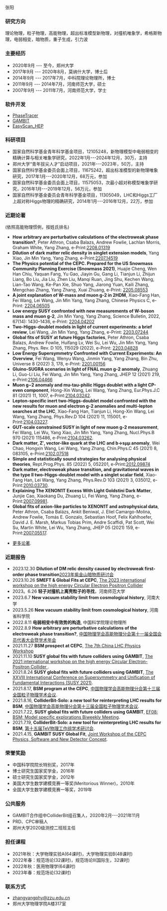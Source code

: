 张阳

### 研究方向
理论物理，粒子物理，高能物理，超出标准模型新物理，对撞机唯象学，希格斯物理，电弱相变，暗物质，重子生成，引力波

### 主要经历
- 2020年9月 --- 至今，郑州大学
- 2017年9月 --- 2020年8月，莫纳什大学，博士后
- 2014年9月 --- 2017年7月，中科院理论物理所，博士
- 2011年9月 --- 2014年7月，河南师范大学，硕士
- 2007年9月 --- 2011年7月，河南师范大学，学士

### 软件开发
- [PhaseTracer](https://github.com/PhaseTracer/PhaseTracer)
- [GAMBIT](https://github.com/GambitBSM)
- [EasyScan_HEP](https://github.com/phyzhangyang/EasyScan_HEP)

### 科研项目
- 国家自然科学基金青年科学基金项目，12105248，新物理模型中电弱相变的精确计算与相关唯象学研究，2022年1月---2024年12月，30万，主持
- 郑州大学“青年拔尖人才”启动项目，2021年---2023年，50万，主持
- 国家自然科学基金委员会面上项目，11675242，超出标准模型的新物理唯象研究，2017年1月---2020年12月，68万元，参加
- 国家自然科学基金委员会面上项目，11575053，次最小超对称模型唯象学研究，2016年1月---2019年12月，56万元，参加
- 国家自然科学基金委员会青年科学基金项目，11305049，LHC和Higgs工厂上超对称Higgs物理的精确研究，2014年1月---2016年12月，22万，参加

### 近期论著
(依照高能物理惯例，按姓氏排名)
* **How arbitrary are perturbative calculations of the electroweak phase transition?**, Peter Athron, Csaba Balazs, Andrew Fowlie, Lachlan Morris, Graham White, Yang Zhang, e-Print:[2208.01319](https://arxiv.org/abs/2208.01319)
* **Dilution of dark matter relic density in singlet extension models**, Yang Xiao, Jin Min Yang, Yang Zhang, e-Print:[2207.14519](https://arxiv.org/abs/2207.14519) 
* **The Physics potential of the CEPC. Prepared for the US Snowmass Community Planning Exercise (Snowmass 2021)**, Huajie Cheng, Wen Han Chiu, Yaquan Fang, Yu Gao, Jiayin Gu, Gang Li, Tianjun Li, Zhijun Liang, Bo Liu, Jia Liu, Zhen Liu, Manqi Ruan, Jing Shu, Kechen Wang, Lian-Tao Wang, Ke-Pan Xie, Shuo Yang, Jiarong Yuan, Kaili Zhang, Mengchao Zhang, Yang Zhang, Xuai Zhuang, e-Print: [2205.08553](https://arxiv.org/abs/2205.08553)
* **A joint explanation of W-mass and muon g-2 in 2HDM**, Xiao-Fang Han, Fei Wang, Lei Wang, Jin Min Yang, Yang Zhang, Chinese Physics C, e-Print: [2204.06505](https://arxiv.org/abs/2204.06505)
* **Low energy SUSY confronted with new measurements of W-boson mass and muon g-2**, Jin Min Yang, Yang Zhang, Science Bulletin, 2022, 67(14): 1430–1436, e-Print: [2204.04202](https://arxiv.org/abs/2204.04202)
* **Two-Higgs-doublet models in light of current experiments: a brief review**, Lei Wang, Jin Min Yang, Yang Zhang, e-Print: [2203.07244](https://arxiv.org/abs/2203.07244)
* **Global fits of SUSY at future Higgs factories**, Peter Athron, Csaba Balazs, Andrew Fowlie, Huifang Lv, Wei Su, Lei Wu, Jin Min Yang, Yang Zhang, Phys. Rev. D 105, 115029 (2022), e-Print: [2203.04828](https://arxiv.org/abs/2203.04828)
* **Low Energy Supersymmetry Confronted with Current Experiments: An Overview**, Fei Wang, Wenyu Wang, Jinmin Yang, Yang Zhang, Bin Zhu, Universe 8 (2022) 3, 178, e-Print: [2201.00156](https://arxiv.org/abs/2201.00156)
* **Gluino-SUGRA scenarios in light of FNAL muon g-2 anomaly**, Zhuang Li, Guo-Li Liu, Fei Wang, Jin Min Yang, Yang Zhang, JHEP 12 (2021) 219, e-Print:[2106.04466](https://arxiv.org/abs/2106.04466)
* **Muon g−2 anomaly and mu-tau-philic Higgs doublet with a light CP-even component**, Hong-Xin Wang, Lei Wang, Yang Zhang, Eur.Phys.J.C 81 (2021) 11, 1007, e-Print:[2104.03242](https://arxiv.org/abs/2104.03242).
* **Lepton-specific inert two-Higgs-doublet model confronted with the new results for muon and electron g-2 anomalies and multi-lepton searches at the LHC**, Xiao-Fang Han, Tianjun Li, Hong-Xin Wang, Lei Wang, Yang Zhang, Phys.Rev.D 104 (2021) 11, 115001, e-Print:[2104.03227](https://arxiv.org/abs/2104.03227).
* **GUT-scale constrained SUSY in light of new muon g-2 measurement**, Fei Wang, Lei Wu, Yang Xiao, Jin Min Yang, Yang Zhang, Nucl.Phys.B 970 (2021) 115486, e-Print:[2104.03262](https://arxiv.org/abs/2104.03262).
* **Dark matter, Z′, vector-like quark at the LHC and b→sμμ anomaly**, Wei Chao, Hongxin Wang, Lei Wang, Yang Zhang, Chin.Phys.C 45 (2021) 8, 083105, e-Print:[2102.07518](https://arxiv.org/abs/2102.07518)
* **Simple and statistically sound strategies for analysing physical theories**, Rept.Prog.Phys. 85 (2022) 5, 052201, e-Print:[2012.09874](https://arxiv.org/abs/2012.09874)
* **Dark matter, electroweak phase transition, and gravitational waves in the type II two-Higgs-doublet model with a singlet scalar field**, Xiao-Fang Han, Lei Wang, Yang Zhang, Phys.Rev.D 103 (2021) 3, 035012, e-Print:[2010.03730](https://arxiv.org/abs/2010.03730).
* **Explaining The XENON1T Excess With Light Goldstini Dark Matter**, Junjie Cao, Xiaokang Du, Zhuang Li, Fei Wang, Yang Zhang, e-Print:[2007.09981](https://arxiv.org/abs/2007.09981).
* **Global fits of axion-like particles to XENON1T and astrophysical data**, Peter Athron, Csaba Balázs, Ankit Beniwal, J. Eliel Camargo-Molina, Andrew Fowlie, Tomás E. Gonzalo, Sebastian Hoof, Felix Kahlhoefer, David J. E. Marsh, Markus Tobias Prim, Andre Scaffidi, Pat Scott, Wei Su, Martin White, Lei Wu, Yang Zhang, JHEP 05 (2021) 159, e-Print:[2007.05517](https://arxiv.org/abs/2007.05517).

- [更多论著](https://inspirehep.net/authors/982178?ui-citation-summary=true).

### 近期报告
* 2023.12.30 **Dilution of DM relic density caused by electroweak first-order phase transition**[2023年紫金山暗物质研讨会](https://indico.ihep.ac.cn/event/20822/)
* 2023.10.26 **SMEFT & Global Fits at CEPC**, [The 2023 international workshop on the high energy Circular Electron Positron Collider](https://indico.ihep.ac.cn/event/19316/contributions/143411/)
* 2023。6.26 **轻子对撞机上离壳粒子的寻找**，河南师范大学
* 2023.6.7 **New vacuum stability limit from cosmological history**, 河南大学
* 2023.5.26 **New vacuum stability limit from cosmological history**, 河南省科学院
* 2022.8.11 **电弱相变中有效势的构造**, 中国科学院理论物理所
* 2022.8.9 **How arbitrary are perturbative calculations of the electroweak phase transition?**, [中国物理学会高能物理分会第十一届全国会员代表大会暨学术年会](https://indico.ihep.ac.cn/event/16065/contributions/114821/)
* 2021.11.27 **BSM prospect at CEPC**, [The 7th China LHC Physics Workshop](https://indico.ihep.ac.cn/event/14560/session/8/contribution/220)
* 2021.11.10 **SUSY global fits with future colliders using GAMBIT**, [The 2021 international workshop on the high energy Circular Electron-Positron Collider ](https://indico.ihep.ac.cn/event/14938/other-view?view=standard).
* 2021.8.24 **SUSY global fits with future colliders using GAMBIT**, [The XXVIII International Conference on Supersymmetry and Unification of Fundamental Interactions (SUSY 2021)](https://indico.cern.ch/event/875077/).
* 2021.8.17, **BSM program at the CEPC**, [中国物理学会高能物理分会第十三届全国粒子物理学术会议](https://indico.ihep.ac.cn/event/10906/).
* 2021.8.16, **ColliderBit-Solo: a new tool for reinterpreting LHC results for BSM**, [中国物理学会高能物理分会第十三届全国粒子物理学术会议](https://indico.ihep.ac.cn/event/10906/).
* 2021.7.22, **SUSY global fits with future colliders using GAMBIT**, [EF08: BSM: Model specific explorations Biweekly Meeting](https://indico.fnal.gov/event/50140/).
* 2021.7.19, **ColliderBit-Solo: a new tool for reinterpreting LHC results for BSM**, [第十五届TeV物理工作组学术研讨会](https://indico.ihep.ac.cn/event/14101/).
* 2021.4.15, **GAMBIT SUSY Global Fit**, [Joint Workshop of the CEPC Physics, Software and New Detector Concept](https://indico.ihep.ac.cn/event/13888/).

###  荣誉奖励
- 中国科学院院长特别奖，2017年
- 博士研究生国家奖学金，2016年
- 硕士研究生国家奖学金，2012年
- 美国大学生数学建模竞赛一等奖(Meritorious Winner)，2010年
- 全国大学生数学建模竞赛一等奖，2019年

### 公共服务
- GAMBIT合作组中ColliderBit组召集人，2020年2月---2021年11月
- PRD、CPC审稿人
- 郑州大学2020级测控二班班主任

### 担任课程
- 2021年秋：大学物理实验A(64课时)，大学物理实验B(48课时)
- 2022年春：规范场论(32课时)，规范场论II(国际生，32课时)
- 2022年秋：医用物理学(64课时)
- 2023年春：规范场论(32课时)

### 联系方式
- zhangyangphy@zzu.edu.cn
- 郑州大学物理学院A楼317室

